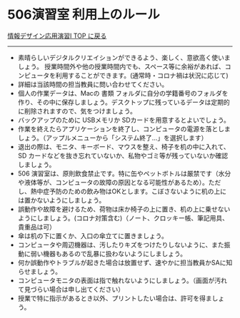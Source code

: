 # 506演習室 利用上のルール

[情報デザイン応用演習I TOP に戻る](./index.md)

---

- 素晴らしいデジタルクリエイションができるよう、楽しく、意欲高く使いましょう。 授業時間外や他の授業時間内でも、スペース等に余裕があれば、コンピュータを利用することができます。(通常時・コロナ禍は状況に応じて)
- 詳細は当該時間の担当教員に問い合わせてください。
- 個人の作業データは、Macの 書類 フォルダに自分の学籍番号のフォルダを作り、その中に保存しましょう。デスクトップに残っているデータは定期的に削除されますので、気をつけましょう。
- バックアップのために USBメモリか SDカードを用意するとよいでしょう。
- 作業を終えたらアプリケーションを終了し、コンピュータの電源を落としましょう。（アップルメニューから「システム終了...」を選択します）
- 退出の際は、モニタ、キーボード、マウスを整え、椅子を机の中に入れて、SD カードなどを抜き忘れていないか、私物やゴミ等が残っていないか確認しましょう。
- 506 演習室は、原則飲食禁止です。特に缶やペットボトルは厳禁です（水分や液体等が、コンピュータの故障の原因となる可能性があるため）。ただし、熱中症予防のための飲み物はOKとします。こぼさないように机の上には置かないようにしましょう。
- 誤動作や故障を避けるため、荷物は床か椅子の上に置き、机の上に乗せないようにしましょう。(コロナ対策含む)（ノート、クロッキー帳、筆記用具、貴重品は可）
- 傘は机の下に置くか、入口の傘立てに置きましょう。
- コンピュータや周辺機器は、汚したりキズをつけたりしないように、また振動に弱い機器もあるので乱暴に扱わないようにしましょう。
- 何か誤動作やトラブルが起きた場合は放置せず、速やかに担当教員かSAに知らせましょう。
- コンピュータモニタの表面は指で触れないようにしましょう。（画面が汚れて見づらい場合は申し出てください）
- 授業で特に指示があるとき以外、プリントしたい場合は、許可を得ましょう。